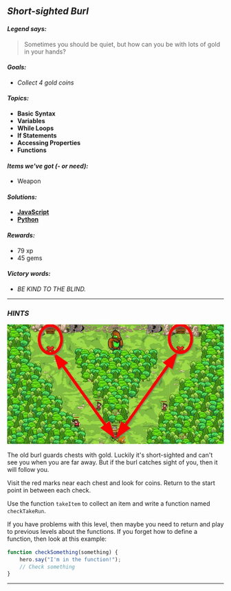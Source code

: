 ## _Short-sighted Burl_

#### _Legend says:_
> Sometimes you should be quiet, but how can you be with lots of gold in your hands?

#### _Goals:_
+ _Collect 4 gold coins_

#### _Topics:_
+ **Basic Syntax**
+ **Variables**
+ **While Loops**
+ **If Statements**
+ **Accessing Properties**
+ **Functions**

#### _Items we've got (- or need):_
+ Weapon

#### _Solutions:_
+ **[JavaScript](shortBurl.js)**
+ **[Python](short_burl.py)**

#### _Rewards:_
+ 79 xp
+ 45 gems

#### _Victory words:_
+ _BE KIND TO THE BLIND._

___

### _HINTS_

![](img/ssBurl.jpg)

The old burl guards chests with gold. Luckily it's short-sighted and can't see you when you are far away. But if the burl catches sight of you, then it will follow you.

Visit the red marks near each chest and look for coins. Return to the start point in between each check.

Use the function `takeItem` to collect an item and write a function named `checkTakeRun`.

If you have problems with this level, then maybe you need to return and play to previous levels about the functions. If you forget how to define a function, then look at this example:

```javascript
function checkSomething(something) {
    hero.say("I'm in the function!");
    // Check something
}
```

___
